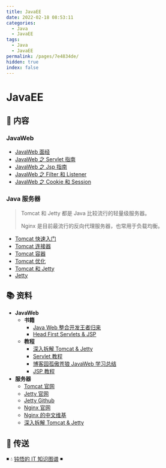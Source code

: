 ```yaml
---
title: JavaEE
date: 2022-02-18 08:53:11
categories:
  - Java
  - JavaEE
tags:
  - Java
  - JavaEE
permalink: /pages/7e4834de/
hidden: true
index: false
---
```


# JavaEE

## 📖 内容

### JavaWeb

- [JavaWeb 面经](01.JavaWeb/99.JavaWeb面经.md)
- [JavaWeb 之 Servlet 指南](01.JavaWeb/01.JavaWeb之Servlet指南.md)
- [JavaWeb 之 Jsp 指南](01.JavaWeb/02.JavaWeb之Jsp指南.md)
- [JavaWeb 之 Filter 和 Listener](01.JavaWeb/03.JavaWeb之Filter和Listener.md)
- [JavaWeb 之 Cookie 和 Session](01.JavaWeb/04.JavaWeb之Cookie和Session.md)

### Java 服务器

> Tomcat 和 Jetty 都是 Java 比较流行的轻量级服务器。
>
> Nginx 是目前最流行的反向代理服务器，也常用于负载均衡。

- [Tomcat 快速入门](02.服务器/01.Tomcat/01.Tomcat快速入门.md)
- [Tomcat 连接器](02.服务器/01.Tomcat/02.Tomcat连接器.md)
- [Tomcat 容器](02.服务器/01.Tomcat/03.Tomcat容器.md)
- [Tomcat 优化](02.服务器/01.Tomcat/04.Tomcat优化.md)
- [Tomcat 和 Jetty](02.服务器/01.Tomcat/05.Tomcat和Jetty.md)
- [Jetty](02.服务器/02.Jetty.md)

## 📚 资料

- **JavaWeb**
  - **书籍**
    - [Java Web 整合开发王者归来](https://book.douban.com/subject/4189495/)
    - [Head First Servlets & JSP](https://book.douban.com/subject/1942934/)
  - **教程**
    - [深入拆解 Tomcat & Jetty](https://time.geekbang.org/column/intro/100027701)
    - [Servlet 教程](https://www.runoob.com/servlet/servlet-tutorial.html)
    - [博客园孤傲苍狼 JavaWeb 学习总结](https://www.cnblogs.com/xdp-gacl/tag/JavaWeb%E5%AD%A6%E4%B9%A0%E6%80%BB%E7%BB%93/)
    - [JSP 教程](https://www.runoob.com/jsp/jsp-tutorial.html)
- **服务器**
  - [Tomcat 官网](http://tomcat.apache.org/)
  - [Jetty 官网](http://www.eclipse.org/jetty/index.html)
  - [Jetty Github](https://github.com/eclipse/jetty.project)
  - [Nginx 官网](https://www.nginx.com/)
  - [Nginx 的中文维基](http://tool.oschina.net/apidocs/apidoc?api=nginx-zh)
  - [深入拆解 Tomcat & Jetty](https://time.geekbang.org/column/intro/100027701)

## 🚪 传送

◾ 💧 [钝悟的 IT 知识图谱](https://dunwu.github.io/waterdrop/) ◾